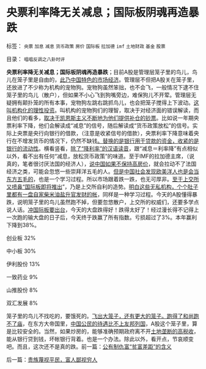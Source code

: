 # 央票利率降无关减息；国际板阴魂再造暴跌

标签： `央票` `加息` `减息` `货币政策` `房价` `国际板` `拉加德` `imf` `土地财政` `基金` `股票` 

目录： `唱唱反调之八卦时评`

**央票利率降无关减息；国际板阴魂再造暴跌**；目前A股是管理层笼子里的鸟儿，鸟儿在笼子里是自由的，[此乃中国特色的市场经济](../../../2010/3/13/中国特色的货币主义到了尽头.md)。管理层不但把A股关在笼子里，还放进了不少称为机构的宠物狗。宠物狗虽然笨拙，也不会飞，一般情况下逮不住笼子里的鸟儿（散户），但如果不小心飞到狗嘴旁边，难保狗儿不开荤。管理层无疑拥有颠扑笼的所有本事，宠物狗左跳右跳抓鸟儿，也会把笼子搅得上下波动。[这叫机构化的理性投资](../../../2011/9/15/股市连赌场都不如，实体经济连股市都不如.md)。叫机构的宠物狗们的理智，取决于对经济面的错误解读，而且他们的看多，[取决于凯恩斯主义不断地为他们提供补仓的钞票](../../../2011/9/28/埋葬凯恩斯主义，是否符合你的利益？.md)。比如说一年期央票利率下降，他们会解读成“减息”的信号，随后解读成“货币政策放松”的信号。实际上央票是央行向银行的借款，（注意是收紧信号的借款），央票利率下降意味着央行在不增发货币的情况下，仍然不缺钱[。替换的是银行用于贷款的资金，收紧的是银行的流动性](../../../2011/10/18/存款加息不是利率市场化，存款利率不是资本单位价格.md)。横看竖看，[除了“降利率”的汉语读音](../../../2009/4/17/形意思维：科学类思维和哲学类思维的根本区别.md)，跟“减息＝利率降”有点相似以外，看不出有任何“减息，放松货币政策”的味道。至于IMF的拉加德主席，（说真的，笔者很讨厌法国的经济人），[说中国如果不保持高房价](../../../2011/11/15/茅于轼限购侵犯论不成立，行政限购天经地义.md)，就会拉动不了法国经济之类，可能会忽悠一些崇拜洋五毛的人。[但是中国社会发现欧美洋人也是会当东方五毛的](../../../2011/7/18/明确美式民主优越性，否定“全面西化”.md)，也是一个学习过程。所以市场跟着跌一跌，也无可厚非。[至于上交所又喷鼻“国际板即将推出](../../../2011/6/15/国际板推动RMB国际化的骗局.md)”，乃是上交所自利的造势。[明白这些无私机构，个个肚子里都有一盘自家柴米油盐升官发财的帐](../../../2011/6/20/管理层应反思为“A股机构化”而妖魔化散户.md)，同样是一种学习过程。今天的A股懂得暴跌，说明笼子里的鸟儿虽然跑不掉，但要忽悠散户，上交所的权威们，还要多学点说人话。[冲国际板要出台](../../../2011/5/25/人民币国际板“圈了钱，带不走”.md)，今天的大盘跌得好！跌得太好了！经过漫长得不记得上一次跑的输大盘的日子后，今天终于跌赢了所有指数。亏损超过了3%。本年赢利下降到38%。

创业板 32%

中小板 30%

伊利股份 13%

一致药业 9%

山推股份 8%

双汇发展 8%



笼子里的鸟儿不找吃的，要饿死的。[飞出大笼子，还有更大的笼子。跑得了和尚跑不了庙](../../../2010/3/25/炒股风险大，不炒股风险更大.md)，在东方大帝国里，[中国公民的待遇比不上友邦列国](../../../2011/5/23/尚主席向国际板开放国企待遇.md)，A股这个笼子里，算是比较安全的。当然，如果炒房的，能够准确预期政府离不开[土地垄断的高税收](../../../2011/10/18/高房价就是土地垄断的高税收.md)，能从银行贷到钱，坏帐银行背着。也是一个办法。除此以外，看开点，节哀顺变吧。而且，这次还不是真的跌。前一篇：[公有制仇富“贫富差距”的含义](../../../2011/11/16/公有制仇富“贫富差距”的含义.md)

后一篇：[贵族蔑视平民，富人鄙视穷人](../../../2011/11/17/贵族蔑视平民，富人鄙视穷人.md)